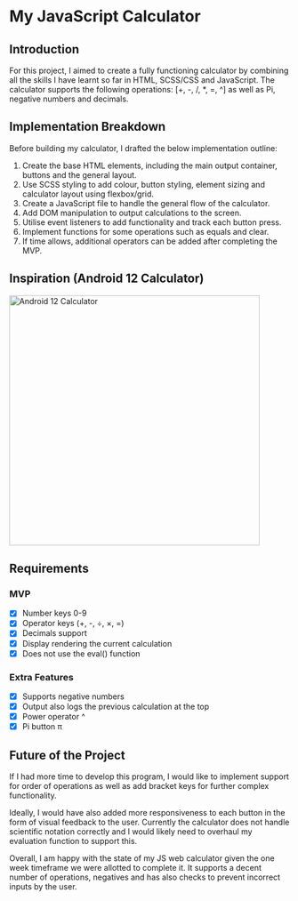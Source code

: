 # My JavaScript Calculator

## Introduction

For this project, I aimed to create a fully functioning calculator by combining all the skills I have learnt so far in HTML, SCSS/CSS and JavaScript. The calculator supports the following operations: [+, -, /, *, =, ^] as well as Pi, negative numbers and decimals.

## Implementation Breakdown

Before building my calculator, I drafted the below implementation outline:

1. Create the base HTML elements, including the main output container, buttons and the general layout.
2. Use SCSS styling to add colour, button styling, element sizing and calculator layout using flexbox/grid.
3. Create a JavaScript file to handle the general flow of the calculator.
4. Add DOM manipulation to output calculations to the screen.
5. Utilise event listeners to add functionality and track each button press.
6. Implement functions for some operations such as equals and clear.
7. If time allows, additional operators can be added after completing the MVP.

## Inspiration (Android 12 Calculator)

<img src="https://cdn.vox-cdn.com/uploads/chorus_asset/file/22835822/Screen_Shot_2021_09_08_at_4.58.56_PM.png" alt="Android 12 Calculator" title="Calculator Inspiration" width="450"/>

## Requirements

### MVP

-   [x] Number keys 0-9
-   [x] Operator keys (+, -, &divide;, &times;, =)
-   [x] Decimals support
-   [x] Display rendering the current calculation
-   [x] Does not use the eval() function

### Extra Features

-   [x] Supports negative numbers
-   [x] Output also logs the previous calculation at the top
-   [x] Power operator ^
-   [x] Pi button &pi;

## Future of the Project

If I had more time to develop this program, I would like to implement support for order of operations as well as add bracket keys for further complex functionality.

Ideally, I would have also added more responsiveness to each button in the form of visual feedback to the user. Currently the calculator does not handle scientific notation correctly and I would likely need to overhaul my evaluation function to support this.

Overall, I am happy with the state of my JS web calculator given the one week timeframe we were allotted to complete it. It supports a decent number of operations, negatives and has also checks to prevent incorrect inputs by the user.
